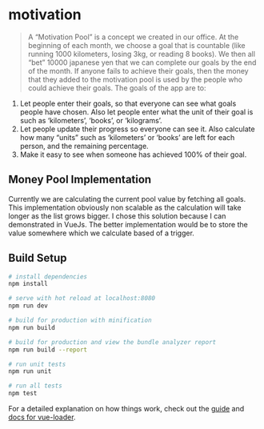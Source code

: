 # motivation

>A “Motivation Pool” is a concept we created in our office. At the beginning of each month, we choose a goal that is countable (like running 1000 kilometers, losing 3kg, or reading 8 books). We then all “bet” 10000 japanese yen that we can complete our goals by the end of the month. If anyone fails to achieve their goals, then the money that they added to the motivation pool is used by the people who could achieve their goals.
The goals of the app are to:
1. Let people enter their goals, so that everyone can see what goals people have chosen. Also let people enter what the unit of their goal is such as  ‘kilometers’, ‘books’, or ‘kilograms’.
2. Let people update their progress so everyone can see it. Also calculate how many “units” such as ‘kilometers’ or ‘books’ are left for each person, and the remaining percentage.
3. Make it easy to see when someone has achieved 100% of their goal.

## Money Pool Implementation

Currently we are calculating the current pool value by fetching all goals. This implementation obviously non scalable as the calculation will take longer as the list grows bigger. I chose this solution because I can demonstrated in VueJs. The better implementation would be to store the value somewhere which we calculate based of a trigger.

## Build Setup

``` bash
# install dependencies
npm install

# serve with hot reload at localhost:8080
npm run dev

# build for production with minification
npm run build

# build for production and view the bundle analyzer report
npm run build --report

# run unit tests
npm run unit

# run all tests
npm test
```

For a detailed explanation on how things work, check out the [guide](http://vuejs-templates.github.io/webpack/) and [docs for vue-loader](http://vuejs.github.io/vue-loader).
